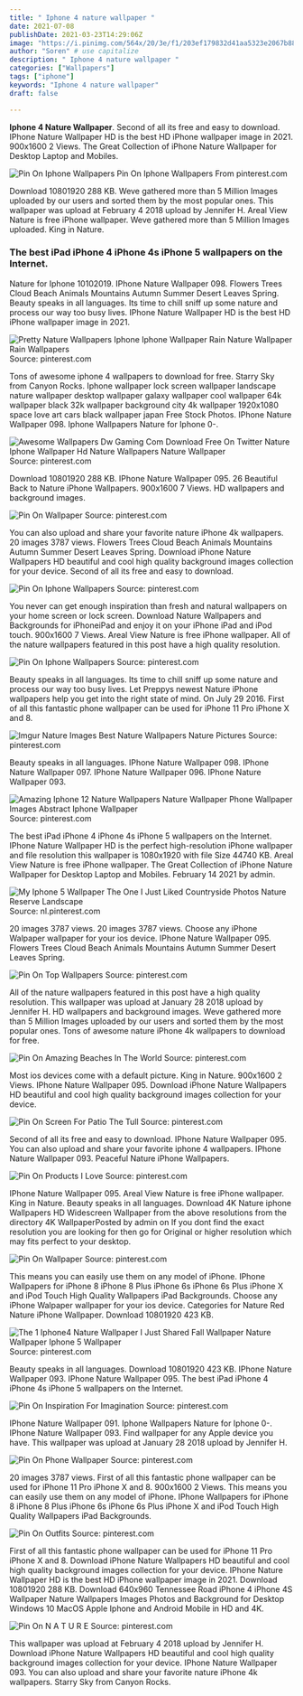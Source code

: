 ```yaml
---
title: " Iphone 4 nature wallpaper "
date: 2021-07-08
publishDate: 2021-03-23T14:29:06Z
image: "https://i.pinimg.com/564x/20/3e/f1/203ef179832d41aa5323e2067b889407.jpg"
author: "Soren" # use capitalize
description: " Iphone 4 nature wallpaper "
categories: ["Wallpapers"]
tags: ["iphone"]
keywords: "Iphone 4 nature wallpaper"
draft: false

---
```



**Iphone 4 Nature Wallpaper**. Second of all its free and easy to download. IPhone Nature Wallpaper HD is the best HD iPhone wallpaper image in 2021. 900x1600 2 Views. The Great Collection of iPhone Nature Wallpaper for Desktop Laptop and Mobiles.

![Pin On Iphone Wallpapers](https://i.pinimg.com/originals/0c/5f/96/0c5f9640ec0275b14b1a7d634f7620cb.jpg "Pin On Iphone Wallpapers")
Pin On Iphone Wallpapers From pinterest.com


Download 10801920 288 KB. Weve gathered more than 5 Million Images uploaded by our users and sorted them by the most popular ones. This wallpaper was upload at February 4 2018 upload by Jennifer H. Areal View Nature is free iPhone wallpaper. Weve gathered more than 5 Million Images uploaded. King in Nature.

### The best iPad iPhone 4 iPhone 4s iPhone 5 wallpapers on the Internet.

Nature for Iphone 10102019. IPhone Nature Wallpaper 098. Flowers Trees Cloud Beach Animals Mountains Autumn Summer Desert Leaves Spring. Beauty speaks in all languages. Its time to chill sniff up some nature and process our way too busy lives. IPhone Nature Wallpaper HD is the best HD iPhone wallpaper image in 2021.


![Pretty Nature Wallpapers Iphone Iphone Wallpaper Rain Nature Wallpaper Rain Wallpapers](https://i.pinimg.com/736x/c0/8c/fd/c08cfdeb2354b41250cb6b02bea40e90.jpg "Pretty Nature Wallpapers Iphone Iphone Wallpaper Rain Nature Wallpaper Rain Wallpapers")
Source: pinterest.com

Tons of awesome iphone 4 wallpapers to download for free. Starry Sky from Canyon Rocks. Iphone wallpaper lock screen wallpaper landscape nature wallpaper desktop wallpaper galaxy wallpaper cool wallpaper 64k wallpaper black 32k wallpaper background city 4k wallpaper 1920x1080 space love art cars black wallpaper japan Free Stock Photos. IPhone Nature Wallpaper 098. Iphone Wallpapers Nature for Iphone 0-.

![Awesome Wallpapers Dw Gaming Com Download Free On Twitter Nature Iphone Wallpaper Hd Nature Wallpapers Nature Wallpaper](https://i.pinimg.com/474x/96/a0/7e/96a07e5882a494c91dd5410ed35660e2.jpg "Awesome Wallpapers Dw Gaming Com Download Free On Twitter Nature Iphone Wallpaper Hd Nature Wallpapers Nature Wallpaper")
Source: pinterest.com

Download 10801920 288 KB. IPhone Nature Wallpaper 095. 26 Beautiful Back to Nature iPhone Wallpapers. 900x1600 7 Views. HD wallpapers and background images.

![Pin On Wallpaper](https://i.pinimg.com/originals/80/1d/bc/801dbc49f42eea47fa0da1b66abb09ab.jpg "Pin On Wallpaper")
Source: pinterest.com

You can also upload and share your favorite nature iPhone 4k wallpapers. 20 images 3787 views. Flowers Trees Cloud Beach Animals Mountains Autumn Summer Desert Leaves Spring. Download iPhone Nature Wallpapers HD beautiful and cool high quality background images collection for your device. Second of all its free and easy to download.

![Pin On Iphone Wallpapers](https://i.pinimg.com/originals/8b/d0/43/8bd04322830c736884196ddaef04673d.jpg "Pin On Iphone Wallpapers")
Source: pinterest.com

You never can get enough inspiration than fresh and natural wallpapers on your home screen or lock screen. Download Nature Wallpapers and Backgrounds for iPhoneiPad and enjoy it on your iPhone iPad and iPod touch. 900x1600 7 Views. Areal View Nature is free iPhone wallpaper. All of the nature wallpapers featured in this post have a high quality resolution.

![Pin On Iphone Wallpapers](https://i.pinimg.com/originals/0c/5f/96/0c5f9640ec0275b14b1a7d634f7620cb.jpg "Pin On Iphone Wallpapers")
Source: pinterest.com

Beauty speaks in all languages. Its time to chill sniff up some nature and process our way too busy lives. Let Preppys newest Nature iPhone wallpapers help you get into the right state of mind. On July 29 2016. First of all this fantastic phone wallpaper can be used for iPhone 11 Pro iPhone X and 8.

![Imgur Nature Images Best Nature Wallpapers Nature Pictures](https://i.pinimg.com/736x/cf/7d/6a/cf7d6afd57a0189325c7724b2cfcfc98.jpg "Imgur Nature Images Best Nature Wallpapers Nature Pictures")
Source: pinterest.com

Beauty speaks in all languages. IPhone Nature Wallpaper 098. IPhone Nature Wallpaper 097. IPhone Nature Wallpaper 096. IPhone Nature Wallpaper 093.

![Amazing Iphone 12 Nature Wallpapers Nature Wallpaper Phone Wallpaper Images Abstract Iphone Wallpaper](https://i.pinimg.com/originals/40/85/ef/4085ef01d18ac311bf26fa299fc2fb63.png "Amazing Iphone 12 Nature Wallpapers Nature Wallpaper Phone Wallpaper Images Abstract Iphone Wallpaper")
Source: pinterest.com

The best iPad iPhone 4 iPhone 4s iPhone 5 wallpapers on the Internet. IPhone Nature Wallpaper HD is the perfect high-resolution iPhone wallpaper and file resolution this wallpaper is 1080x1920 with file Size 44740 KB. Areal View Nature is free iPhone wallpaper. The Great Collection of iPhone Nature Wallpaper for Desktop Laptop and Mobiles. February 14 2021 by admin.

![My Iphone 5 Wallpaper The One I Just Liked Countryside Photos Nature Reserve Landscape](https://i.pinimg.com/originals/a4/e7/66/a4e766369e840d167c0313e263ee9c03.jpg "My Iphone 5 Wallpaper The One I Just Liked Countryside Photos Nature Reserve Landscape")
Source: nl.pinterest.com

20 images 3787 views. 20 images 3787 views. Choose any iPhone Walpaper wallpaper for your ios device. IPhone Nature Wallpaper 095. Flowers Trees Cloud Beach Animals Mountains Autumn Summer Desert Leaves Spring.

![Pin On Top Wallpapers](https://i.pinimg.com/originals/42/90/74/42907405f16ba768786a616095a8cfb2.jpg "Pin On Top Wallpapers")
Source: pinterest.com

All of the nature wallpapers featured in this post have a high quality resolution. This wallpaper was upload at January 28 2018 upload by Jennifer H. HD wallpapers and background images. Weve gathered more than 5 Million Images uploaded by our users and sorted them by the most popular ones. Tons of awesome nature iPhone 4k wallpapers to download for free.

![Pin On Amazing Beaches In The World](https://i.pinimg.com/originals/8a/5f/f5/8a5ff59e9b971f5dea1f614b6b102181.jpg "Pin On Amazing Beaches In The World")
Source: pinterest.com

Most ios devices come with a default picture. King in Nature. 900x1600 2 Views. IPhone Nature Wallpaper 095. Download iPhone Nature Wallpapers HD beautiful and cool high quality background images collection for your device.

![Pin On Screen For Patio The Tull](https://i.pinimg.com/originals/68/aa/45/68aa458162d2de737a98b519d94df3d8.jpg "Pin On Screen For Patio The Tull")
Source: pinterest.com

Second of all its free and easy to download. IPhone Nature Wallpaper 095. You can also upload and share your favorite iphone 4 wallpapers. IPhone Nature Wallpaper 093. Peaceful Nature iPhone Wallpapers.

![Pin On Products I Love](https://i.pinimg.com/originals/82/cd/7b/82cd7b8618c6ab9dee1fd0d8028e5294.jpg "Pin On Products I Love")
Source: pinterest.com

IPhone Nature Wallpaper 095. Areal View Nature is free iPhone wallpaper. King in Nature. Beauty speaks in all languages. Download 4K Nature iphone Wallpapers HD Widescreen Wallpaper from the above resolutions from the directory 4K WallpaperPosted by admin on If you dont find the exact resolution you are looking for then go for Original or higher resolution which may fits perfect to your desktop.

![Pin On Wallpaper](https://i.pinimg.com/originals/60/bb/c4/60bbc4e022d838ae0740a65ceea15bcd.jpg "Pin On Wallpaper")
Source: pinterest.com

This means you can easily use them on any model of iPhone. IPhone Wallpapers for iPhone 8 iPhone 8 Plus iPhone 6s iPhone 6s Plus iPhone X and iPod Touch High Quality Wallpapers iPad Backgrounds. Choose any iPhone Walpaper wallpaper for your ios device. Categories for Nature Red Nature iPhone Wallpaper. Download 10801920 423 KB.

![The 1 Iphone4 Nature Wallpaper I Just Shared Fall Wallpaper Nature Wallpaper Iphone 5 Wallpaper](https://i.pinimg.com/originals/86/c0/3d/86c03d0a235cb0bc02854bf05ad971fe.jpg "The 1 Iphone4 Nature Wallpaper I Just Shared Fall Wallpaper Nature Wallpaper Iphone 5 Wallpaper")
Source: pinterest.com

Beauty speaks in all languages. Download 10801920 423 KB. IPhone Nature Wallpaper 093. IPhone Nature Wallpaper 095. The best iPad iPhone 4 iPhone 4s iPhone 5 wallpapers on the Internet.

![Pin On Inspiration For Imagination](https://i.pinimg.com/564x/0e/10/f9/0e10f942c5ec756e4062eda88ca6bed0.jpg "Pin On Inspiration For Imagination")
Source: pinterest.com

IPhone Nature Wallpaper 091. Iphone Wallpapers Nature for Iphone 0-. IPhone Nature Wallpaper 093. Find wallpaper for any Apple device you have. This wallpaper was upload at January 28 2018 upload by Jennifer H.

![Pin On Phone Wallpaper](https://i.pinimg.com/originals/4e/71/0e/4e710e3f305d33e6cee33d6de0315e20.jpg "Pin On Phone Wallpaper")
Source: pinterest.com

20 images 3787 views. First of all this fantastic phone wallpaper can be used for iPhone 11 Pro iPhone X and 8. 900x1600 2 Views. This means you can easily use them on any model of iPhone. IPhone Wallpapers for iPhone 8 iPhone 8 Plus iPhone 6s iPhone 6s Plus iPhone X and iPod Touch High Quality Wallpapers iPad Backgrounds.

![Pin On Outfits](https://i.pinimg.com/originals/5e/27/d1/5e27d140c088a5c3191c5a2ffe74c3af.jpg "Pin On Outfits")
Source: pinterest.com

First of all this fantastic phone wallpaper can be used for iPhone 11 Pro iPhone X and 8. Download iPhone Nature Wallpapers HD beautiful and cool high quality background images collection for your device. IPhone Nature Wallpaper HD is the best HD iPhone wallpaper image in 2021. Download 10801920 288 KB. Download 640x960 Tennessee Road iPhone 4 iPhone 4S Wallpaper Nature Wallpapers Images Photos and Background for Desktop Windows 10 MacOS Apple Iphone and Android Mobile in HD and 4K.

![Pin On N A T U R E](https://i.pinimg.com/564x/20/3e/f1/203ef179832d41aa5323e2067b889407.jpg "Pin On N A T U R E")
Source: pinterest.com

This wallpaper was upload at February 4 2018 upload by Jennifer H. Download iPhone Nature Wallpapers HD beautiful and cool high quality background images collection for your device. IPhone Nature Wallpaper 093. You can also upload and share your favorite nature iPhone 4k wallpapers. Starry Sky from Canyon Rocks.

